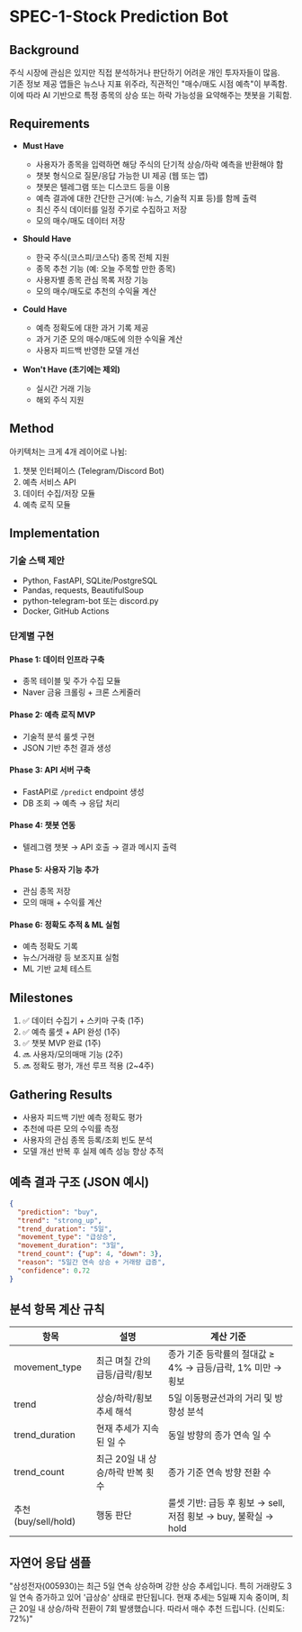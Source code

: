 
# SPEC-1-Stock Prediction Bot

## Background

주식 시장에 관심은 있지만 직접 분석하거나 판단하기 어려운 개인 투자자들이 많음.  
기존 정보 제공 앱들은 뉴스나 지표 위주라, 직관적인 "매수/매도 시점 예측"이 부족함.  
이에 따라 AI 기반으로 특정 종목의 상승 또는 하락 가능성을 요약해주는 챗봇을 기획함.

## Requirements

- **Must Have**

  - 사용자가 종목을 입력하면 해당 주식의 단기적 상승/하락 예측을 반환해야 함
  - 챗봇 형식으로 질문/응답 가능한 UI 제공 (웹 또는 앱)
  - 챗봇은 텔레그램 또는 디스코드 등을 이용
  - 예측 결과에 대한 간단한 근거(예: 뉴스, 기술적 지표 등)를 함께 출력
  - 최신 주식 데이터를 일정 주기로 수집하고 저장
  - 모의 매수/매도 데이터 저장

- **Should Have**

  - 한국 주식(코스피/코스닥) 종목 전체 지원
  - 종목 추천 기능 (예: 오늘 주목할 만한 종목)
  - 사용자별 종목 관심 목록 저장 기능
  - 모의 매수/매도로 추천의 수익율 계산

- **Could Have**

  - 예측 정확도에 대한 과거 기록 제공
  - 과거 기준 모의 매수/매도에 의한 수익율 계산
  - 사용자 피드백 반영한 모델 개선

- **Won't Have (초기에는 제외)**

  - 실시간 거래 기능
  - 해외 주식 지원

## Method

아키텍처는 크게 4개 레이어로 나뉨:

1. 챗봇 인터페이스 (Telegram/Discord Bot)
2. 예측 서비스 API
3. 데이터 수집/저장 모듈
4. 예측 로직 모듈

## Implementation

### 기술 스택 제안

- Python, FastAPI, SQLite/PostgreSQL
- Pandas, requests, BeautifulSoup
- python-telegram-bot 또는 discord.py
- Docker, GitHub Actions

### 단계별 구현

#### Phase 1: 데이터 인프라 구축
- 종목 테이블 및 주가 수집 모듈
- Naver 금융 크롤링 + 크론 스케줄러

#### Phase 2: 예측 로직 MVP
- 기술적 분석 룰셋 구현
- JSON 기반 추천 결과 생성

#### Phase 3: API 서버 구축
- FastAPI로 `/predict` endpoint 생성
- DB 조회 → 예측 → 응답 처리

#### Phase 4: 챗봇 연동
- 텔레그램 챗봇 → API 호출 → 결과 메시지 출력

#### Phase 5: 사용자 기능 추가
- 관심 종목 저장
- 모의 매매 + 수익률 계산

#### Phase 6: 정확도 추적 & ML 실험
- 예측 정확도 기록
- 뉴스/거래량 등 보조지표 실험
- ML 기반 교체 테스트

## Milestones

1. ✅ 데이터 수집기 + 스키마 구축 (1주)
2. ✅ 예측 룰셋 + API 완성 (1주)
3. ✅ 챗봇 MVP 완료 (1주)
4. 🔜 사용자/모의매매 기능 (2주)
5. 🔜 정확도 평가, 개선 루프 적용 (2~4주)

## Gathering Results

- 사용자 피드백 기반 예측 정확도 평가
- 추천에 따른 모의 수익률 측정
- 사용자의 관심 종목 등록/조회 빈도 분석
- 모델 개선 반복 후 실제 예측 성능 향상 추적

## 예측 결과 구조 (JSON 예시)

```json
{
  "prediction": "buy",
  "trend": "strong_up",
  "trend_duration": "5일",
  "movement_type": "급상승",
  "movement_duration": "3일",
  "trend_count": {"up": 4, "down": 3},
  "reason": "5일간 연속 상승 + 거래량 급증",
  "confidence": 0.72
}
```

## 분석 항목 계산 규칙

| 항목 | 설명 | 계산 기준 |
|------|------|-----------|
| movement_type | 최근 며칠 간의 급등/급락/횡보 | 종가 기준 등락률의 절대값 ≥ 4% → 급등/급락, 1% 미만 → 횡보 |
| trend | 상승/하락/횡보 추세 해석 | 5일 이동평균선과의 거리 및 방향성 분석 |
| trend_duration | 현재 추세가 지속된 일 수 | 동일 방향의 종가 연속 일 수 |
| trend_count | 최근 20일 내 상승/하락 반복 횟수 | 종가 기준 연속 방향 전환 수 |
| 추천 (buy/sell/hold) | 행동 판단 | 룰셋 기반: 급등 후 횡보 → sell, 저점 횡보 → buy, 불확실 → hold |

## 자연어 응답 샘플

"삼성전자(005930)는 최근 5일 연속 상승하며 강한 상승 추세입니다. 특히 거래량도 3일 연속 증가하고 있어 '급상승' 상태로 판단됩니다. 현재 추세는 5일째 지속 중이며, 최근 20일 내 상승/하락 전환이 7회 발생했습니다. 따라서 매수 추천 드립니다. (신뢰도: 72%)"
